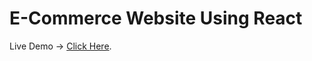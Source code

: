 # E-Commerce Website Using React

Live Demo -> [Click Here](https://github.com/facebook/create-react-app).

